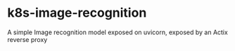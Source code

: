 # k8s-image-recognition
A simple Image recognition model exposed on uvicorn, exposed by an Actix reverse proxy
